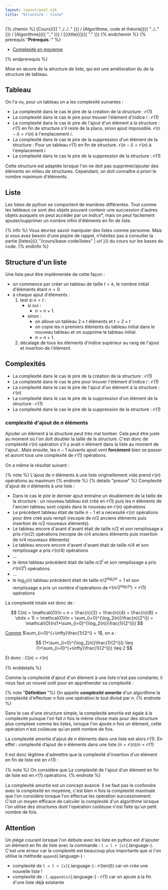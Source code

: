 ```yaml
---
layout: layout/post.njk 
title: "Structure : liste"
---
```


{% chemin %}
[Cours]({{ "../../.." }}) / [Algorithme, code et théorie]({{ "../.." }}) / [Algorithme]({{ ".." }}) / [{{title}}]({{ "." }})
{% endchemin %}
{% prerequis "**Prérequis** :" %}

* [Complexité en moyenne](../complexité-moyenne)

{% endprerequis %}

<!-- début résumé -->

Mise en œuvre de la structure de liste, qui est une amélioration du de la structure de tableau.

<!-- end résumé -->

## Tableau

On l'a vu, pour un tableau on a les complexité suivantes :

* La complexité dans le cas le pire de la création de la structure : $\mathcal{O}(1)$
* La complexité dans le cas le pire pour trouver l'élément d'indice $i$ : $\mathcal{O}(1)$
* La complexité dans le cas le pire de l'ajout d'un élément à la structure : $\mathcal{O}(1)$ en fin de structure s'il reste de la place, sinon ajout impossible. $\mathcal{O}(n - i) = \mathcal{O}(n)$ à l'emplacement $i$.
* La complexité dans le cas le pire de la suppression d'un élément de la structure :  Pour un tableau $\mathcal{O}(1)$ en fin de structure. $\mathcal{O}(n - i) = \mathcal{O}(n)$ à l'emplacement $i$
* La complexité dans le cas le pire de la suppression de la structure : $\mathcal{O}(1)$

Cette structure est adaptée lorsque l'on ne doit pas supprimer/ajouter des éléments en milieu de structures. Cependant, on doit connaître *a priori* le nombre maximum d'éléments.

## Liste

Les listes de python se comportent de manières différentes. Tout comme les tableaux ce sont des objets pouvant contenir une succession d'autres objets auxquels on peut accéder par un *indice**, mais on peut facilement ajouter/supprimer un nombre infini d'éléments en fin de liste.

{% info %}
Vous devriez savoir manipuler des listes comme personne. Mais si vous avez besoin d'une piqûre de rappel, n'hésitez pas à consulter la partie [listes]({{ "/cours/base-code/listes" | url }}) du cours sur les bases du code.
{% endinfo %}

## Structure d'un liste

Une liste peut être implémentée de cette façon :

* on commence par créer un tableau de taille $t = k$, le nombre initial d'éléments étant $n = 0$.
* à chaque ajout d'éléments :
  1. test si $n < t$ :
     * si oui :
       * $n = n + 1$.
     * sinon :
       * on alloue un tableau $2 \times t$ éléments et $t = 2 \times t$
       * on copie les $n$ premiers éléments du tableau initial dans le nouveau tableau et on supprime le tableau initial.
       * $n = n + 1$.
  2. décalage de tous les éléments d'indice supérieur au rang de l'ajout et insertion de l'élément.

## Complexités

* La complexité dans le cas le pire de la création de la structure : $\mathcal{O}(1)$
* La complexité dans le cas le pire pour trouver l'élément d'indice $i$ : $\mathcal{O}(1)$
* La complexité dans le cas le pire de l'ajout d'un élément à la structure : $\mathcal{O}(n)$
* La complexité dans le cas le pire de la suppression d'un élément de la structure : $\mathcal{O}(1)$
* La complexité dans le cas le pire de la suppression de la structure : $\mathcal{O}(1)$

### complexité d'ajout de $n$ éléments

Ajouter un élément à la structure peut très mal tomber. Cela peut être juste au moment où l'on doit doubler la taille de la structure. C'est donc de complexité $\mathcal{O}(n)$ opération s'il y avait $n$ élément dans la liste au moment de l'ajout.. Mais ensuite, les $n-1$ suivants ajout vont **forcément** bien se passer et auront tous une complexité de $\mathcal{O}(1)$ opérations.

On a même le résultat suivant :

{% note %}
L'ajout de $n$ éléments à une liste originellement vide prend $\mathcal{O}(n)$ opérations au maximum
{% endnote %}
{% details "preuve" %}
Complexité d'ajout de $n$ éléments à une liste :

* Dans le cas le pire le dernier ajout entraîne un doublement de la taille de la structure : un nouveau tableau est créé en $\mathcal{O}(1)$ puis les $n$ éléments de l'ancien tableau sont copiés dans le nouveau en $\mathcal{O}(n)$ opérations
* Le précédent tableau  était de taille $n-1$ et a nécessité $\mathcal{O}(n)$ opérations pour être créé puis rempli (recopie de $n/2$ anciens éléments puis insertion de $n/2$ nouveaux éléments).
* Le tableau encore d'avant d'avant était de taille $n/2$ et son remplissage a pris $\mathcal{O}(n/2)$ opérations (recopie de $n/4$ anciens éléments puis insertion de $n/4$ nouveaux éléments)
* Le tableau encore encore d'avant d'avant était de taille $n/4$ et son remplissage a pris $\mathcal{O}(n/4)$ opérations
* ...
* le $i$ème tableau précédent était de taille $n / {2^i}$ et son remplissage a pris $\mathcal{O}(n/{2^i})$ opérations
* ...
* le $\log_2(n)$ tableau précédent était de taille $n / {2^{\log_2(n}} = 1$ et son remplissage a pris un nombre d'opérations de $\mathcal{O}(n / {2^{\log_2(n}}) = \mathcal{O}(1)$ opérations

La complexité totale est donc de :

$$
C(n) = \mathcal{O}(n + n + \frac{n}{2} + \frac{n}{4} + \frac{n}{8} + \dots + 1) = \mathcal{O}(n + \sum_{i=0}^{\log_2(n)}\frac{n}{2^i}) = \mathcal{O}(n(1+\sum_{i=0}^{\log_2(n)}\frac{1}{2^i}))
$$

[Comme](https://fr.wikipedia.org/wiki/1/2_%2B_1/4_%2B_1/8_%2B_1/16_%2B_%E2%8B%AF) $\sum_{i=0}^{+\infty}\frac{1}{2^i} = 1$, on a :

$$
(1+\sum_{i=0}^{\log_2(n)}\frac{1}{2^i})) \leq (1+\sum_{i=0}^{+\infty}\frac{1}{2^i})) \leq 2
$$

Et donc : $C(n) = \mathcal{O}(n)$

{% enddetails %}

Comme la complexité d'ajout d'un élément à une liste n'est pas constante, il nous faut un nouvel outil pour en appréhender sa complexité :

{% note "**Définition** "%}
On appelle ***complexité amortie*** d'un algorithme la complexité d'effectuer $n$ fois une opération le tout divisé par $n$.
{% endnote %}

Dans le cas d'une structure simple, la complexité amortie est égale à la complexité puisque l'on fait $n$ fois la même chose mais pour des structure plus complexe comme les listes, lorsque l'on ajoute $n$ fois un élément, cette opération n'est coûteuse qu'un petit nombre de fois.

La complexité amortie d'ajout de $n$ éléments dans une liste est alors $\mathcal{O}(1)$. En effet :
${\mbox{complexité d'ajout de n éléments dans une liste }} / {n} = {\mathcal{O}(n)} / {n} = \mathcal{O}(1)$

Il est donc légitime d'admettre  que la complexité d'insertion d'un élément en fin de liste est en $\mathcal{O}(1)$ :

{% note %}
On considère que La complexité de l'ajout d'un élément en fin de liste est en $\mathcal{O}(1)$ opérations.
{% endnote %}

La complexité amortie est un concept avancé. Il ne faut pas le confondre avec la complexité en moyenne, c'est bien $n$ fois la complexité maximale que l'on considère lorsque l'on effectue les opération successivement. C'est un moyen efficace de calculer la complexité d'un algorithme lorsque l'on utilise des structures dont l'opération coûteuse n'est faite qu'un petit nombre de fois.

## Attention

Un piège courant lorsque l'on débute avec les liste en python est d'ajouter un élément en fin de liste avec la commande : `l = l + [x]`{.language-}. C'est une erreur car la complexité est beaucoup plus importante que si l'on utilise la méthode `append`{.language-} :

* complexité de `l = l + [x]`{.language-} : $\mathcal{O}(\mbox{len}(l))$ car on crée une nouvelle liste !
* complexité de : `l.append(x)`{.language-} : $\mathcal{O}(1)$ car on ajoute à la fin d'une liste déjà existante
